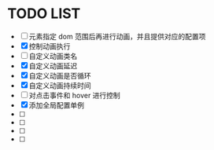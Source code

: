 # TODO LIST

- [ ] 元素指定 dom 范围后再进行动画，并且提供对应的配置项
- [x] 控制动画执行
- [ ] 自定义动画类名
- [x] 自定义动画延迟
- [x] 自定义动画是否循环
- [x] 自定义动画持续时间
- [ ] 对点击事件和 hover 进行控制
- [x] 添加全局配置单例
- [ ] 
- [ ] 
- [ ] 
- [ ] 
